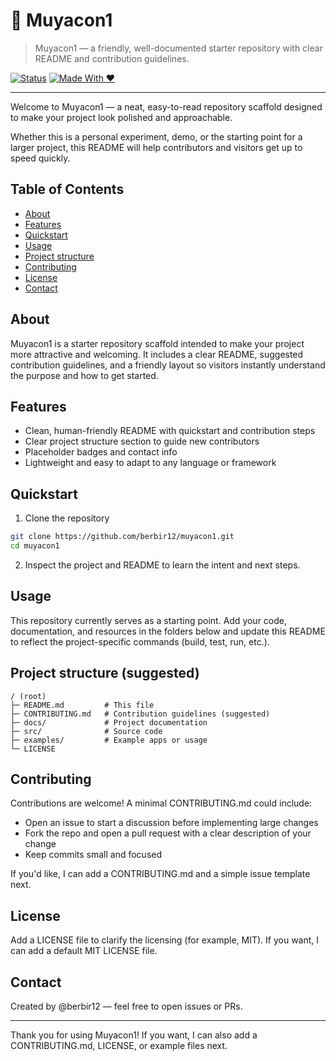 # 🌟 Muyacon1

> Muyacon1 — a friendly, well-documented starter repository with clear README and contribution guidelines.

[![Status](https://img.shields.io/badge/status-WIP-yellow.svg)](https://github.com/berbir12/muyacon1)
[![Made With ❤️](https://img.shields.io/badge/made%20with-%E2%9D%A4-red.svg)](https://github.com/berbir12)

---

Welcome to Muyacon1 — a neat, easy-to-read repository scaffold designed to make your project look polished and approachable.

Whether this is a personal experiment, demo, or the starting point for a larger project, this README will help contributors and visitors get up to speed quickly.

## Table of Contents
- [About](#about)
- [Features](#features)
- [Quickstart](#quickstart)
- [Usage](#usage)
- [Project structure](#project-structure)
- [Contributing](#contributing)
- [License](#license)
- [Contact](#contact)

## About
Muyacon1 is a starter repository scaffold intended to make your project more attractive and welcoming. It includes a clear README, suggested contribution guidelines, and a friendly layout so visitors instantly understand the purpose and how to get started.

## Features
- Clean, human-friendly README with quickstart and contribution steps
- Clear project structure section to guide new contributors
- Placeholder badges and contact info
- Lightweight and easy to adapt to any language or framework

## Quickstart
1. Clone the repository

```bash
git clone https://github.com/berbir12/muyacon1.git
cd muyacon1
```

2. Inspect the project and README to learn the intent and next steps.

## Usage
This repository currently serves as a starting point. Add your code, documentation, and resources in the folders below and update this README to reflect the project-specific commands (build, test, run, etc.).

## Project structure (suggested)
```
/ (root)
├─ README.md         # This file
├─ CONTRIBUTING.md   # Contribution guidelines (suggested)
├─ docs/             # Project documentation
├─ src/              # Source code
├─ examples/         # Example apps or usage
└─ LICENSE
```

## Contributing
Contributions are welcome! A minimal CONTRIBUTING.md could include:

- Open an issue to start a discussion before implementing large changes
- Fork the repo and open a pull request with a clear description of your change
- Keep commits small and focused

If you'd like, I can add a CONTRIBUTING.md and a simple issue template next.

## License
Add a LICENSE file to clarify the licensing (for example, MIT). If you want, I can add a default MIT LICENSE file.

## Contact
Created by @berbir12 — feel free to open issues or PRs.

---

Thank you for using Muyacon1! If you want, I can also add a CONTRIBUTING.md, LICENSE, or example files next.
